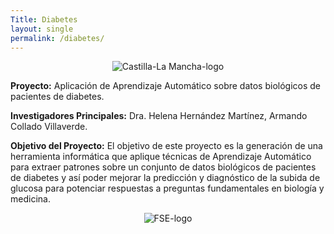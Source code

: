 ```yaml
---
Title: Diabetes
layout: single
permalink: /diabetes/
---
```


<style>
#clm-logo{
	text-align: center;
}
#fse-logo{
	text-align: center;
}

img{
	max-width:450px;
    max-height:350px;
}
</style>

<p id="clm-logo">
	<img src="{{site.baseurl}}/assets/img/logo_clm.png" alt="Castilla-La Mancha-logo" title="Castilla-La Mancha-logo">
</p>

**Proyecto:**
Aplicación de Aprendizaje Automático sobre datos biológicos de pacientes de diabetes.

**Investigadores Principales:**
Dra. Helena Hernández Martínez, Armando Collado Villaverde.

**Objetivo del Proyecto:**
El objetivo de este proyecto es la generación de una herramienta informática que aplique 
técnicas de Aprendizaje Automático para extraer patrones sobre un conjunto de datos biológicos 
de pacientes de diabetes y así poder mejorar la predicción y diagnóstico de la subida de glucosa para 
potenciar respuestas a preguntas fundamentales en biología y medicina.

<p id="fse-logo">
	<img src="{{site.baseurl}}/assets/img/logo_fse.png" alt="FSE-logo" title="FSE-logo">
</p>

